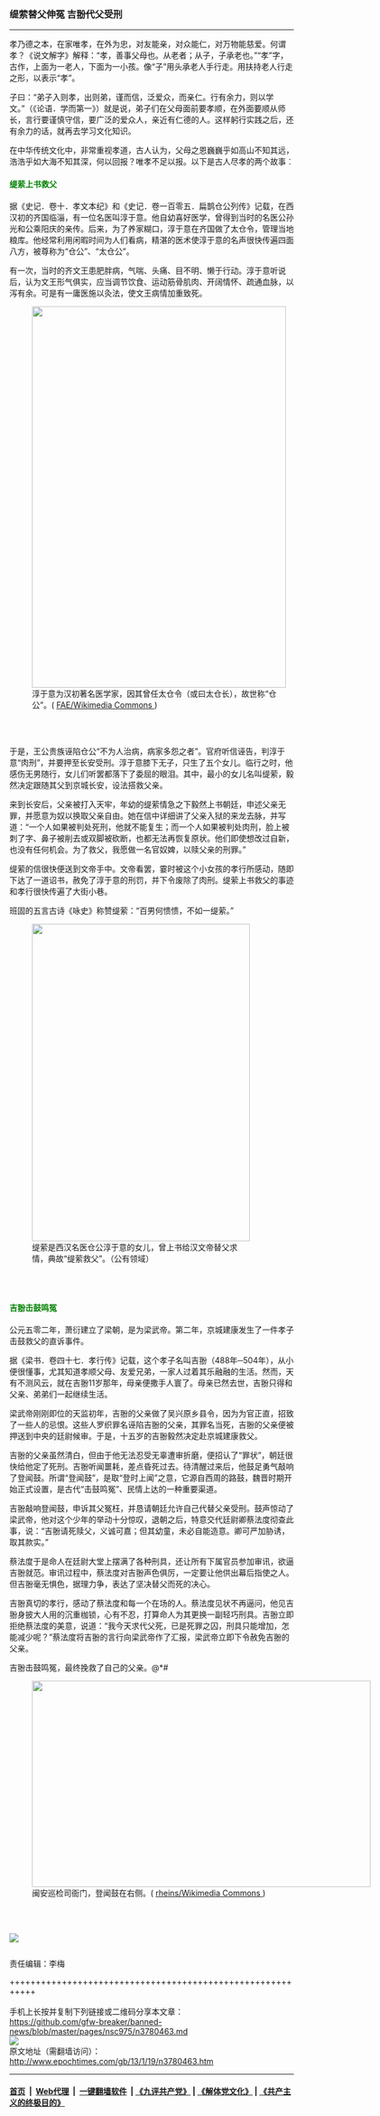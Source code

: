 ### 缇萦替父伸冤 吉翂代父受刑
------------------------

<p>
 孝乃德之本，在家唯孝，在外为忠，对友能亲，对众能仁，对万物能慈爱。何谓孝？《说文解字》解释：“孝，善事父母也。从老者；从子，子承老也。”“孝”字，古作，上面为一老人，下面为一小孩。像“子”用头承老人手行走。用扶持老人行走之形，以表示“孝”。
</p>
<p>
 子曰：“弟子入则孝，出则弟，谨而信，泛爱众，而亲仁。行有余力，则以学文。”（《论语．学而第一》）就是说，弟子们在父母面前要孝顺，在外面要顺从师长，言行要谨慎守信，要广泛的爱众人，亲近有仁德的人。这样躬行实践之后，还有余力的话，就再去学习文化知识。
</p>
<p>
 在中华传统文化中，非常重视孝道，古人认为，父母之恩巍巍乎如高山不知其远，浩浩乎如大海不知其深，何以回报？唯孝不足以报。以下是古人尽孝的两个故事︰
</p>
<h4>
 <span style="color: #008000;">
  <b>
   缇萦上书救父
  </b>
 </span>
</h4>
<p>
 据《史记．卷十．孝文本纪》和《史记．卷一百零五．扁鹊仓公列传》记载，在西汉初的齐国临淄，有一位名医叫淳于意。他自幼喜好医学，曾得到当时的名医公孙光和公乘阳庆的亲传。后来，为了养家糊口，淳于意在齐国做了太仓令，管理当地粮库。他经常利用闲暇时间为人们看病，精湛的医术使淳于意的名声很快传遍四面八方，被尊称为“仓公”、“太仓公”。
</p>
<p>
 有一次，当时的齐文王患肥胖病，气喘、头痛、目不明、懒于行动。淳于意听说后，认为文王形气俱实，应当调节饮食、运动筋骨肌肉、开阔情怀、疏通血脉，以泻有余。可是有一庸医施以灸法，使文王病情加重致死。
</p>
<figure class="wp-caption aligncenter" id="attachment_10979697" style="width: 450px">
 <a href="http://i.epochtimes.com/assets/uploads/2013/01/Chinese_woodcut_Famous_medical_figures_Chunyu_Yi_Wellcome_L0039318.jpg">
  <img alt="" class="size-medium wp-image-10979697" height="675" src="http://i.epochtimes.com/assets/uploads/2013/01/Chinese_woodcut_Famous_medical_figures_Chunyu_Yi_Wellcome_L0039318-450x675.jpg" width="450"/>
 </a>
 <br/><figcaption class="wp-caption-text">
  淳于意为汉初著名医学家，因其曾任太仓令（或曰太仓长），故世称“仓公”。(
  <a href="https://commons.wikimedia.org/wiki/File:Chinese_woodcut,_Famous_medical_figures;_Chunyu_Yi_Wellcome_L0039318.jpg">
   FAE/Wikimedia Commons
  </a>
  )
 </figcaption><br/>
</figure><br/>
<p>
 于是，王公贵族诬陷仓公“不为人治病，病家多怨之者”。官府听信诬告，判淳于意“肉刑”，并要押至长安受刑。淳于意膝下无子，只生了五个女儿。临行之时，他感伤无男随行，女儿们听罢都落下了委屈的眼泪。其中，最小的女儿名叫缇萦，毅然决定跟随其父到京城长安，设法搭救父亲。
</p>
<p>
 来到长安后，父亲被打入天牢，年幼的缇萦情急之下毅然上书朝廷，申述父亲无罪，并愿意为奴以换取父亲自由。她在信中详细讲了父亲入狱的来龙去脉，并写道：“一个人如果被判处死刑，他就不能复生；而一个人如果被判处肉刑，脸上被刺了字、鼻子被削去或双脚被砍断，也都无法再恢复原状。他们即使想改过自新，也没有任何机会。为了救父，我愿做一名官奴婢，以赎父亲的刑罪。”
</p>
<p>
 缇萦的信很快便送到文帝手中。文帝看罢，霎时被这个小女孩的孝行所感动，随即下达了一道诏书，赦免了淳于意的刑罚，并下令废除了肉刑。缇萦上书救父的事迹和孝行很快传遍了大街小巷。
</p>
<p>
 班固的五言古诗《咏史》称赞缇萦：“百男何愦愦，不如一缇萦。”
</p>
<figure class="wp-caption aligncenter" id="attachment_10978872" style="width: 386px">
 <a href="http://i.epochtimes.com/assets/uploads/2013/01/Ti_Ying.jpg">
  <img alt="" class="size-full wp-image-10978872" height="562" src="http://i.epochtimes.com/assets/uploads/2013/01/Ti_Ying.jpg" width="386"/>
 </a>
 <br/><figcaption class="wp-caption-text">
  缇萦是西汉名医仓公淳于意的女儿，曾上书给汉文帝替父求情，典故“缇萦救父”。（公有领域）
 </figcaption><br/>
</figure><br/>
<h4>
 <span style="color: #008000;">
  <b>
   吉翂击鼓鸣冤
  </b>
 </span>
</h4>
<p>
 公元五零二年，萧衍建立了梁朝，是为梁武帝。第二年，京城建康发生了一件孝子击鼓救父的直诉事件。
</p>
<p>
 据《梁书．卷四十七．孝行传》记载，这个孝子名叫吉翂（488年─504年），从小便很懂事，尤其知道孝顺父母、友爱兄弟，一家人过着其乐融融的生活。然而，天有不测风云，就在吉翂11岁那年，母亲便撒手人寰了。母亲已然去世，吉翂只得和父亲、弟弟们一起继续生活。
</p>
<p>
 梁武帝刚刚即位的天监初年，吉翂的父亲做了吴兴原乡县令，因为为官正直，招致了一些人的忌恨。这些人罗织罪名诬陷吉翂的父亲，其罪名当死，吉翂的父亲便被押送到中央的廷尉候审。于是，十五岁的吉翂毅然决定赴京城建康救父。
</p>
<p>
 吉翂的父亲虽然清白，但由于他无法忍受无辜遭审折磨，便招认了“罪状”，朝廷很快给他定了死刑。吉翂听闻噩耗，差点昏死过去。待清醒过来后，他鼓足勇气敲响了登闻鼓。所谓“登闻鼓”，是取“登时上闻”之意，它源自西周的路鼓，魏晋时期开始正式设置，是古代“击鼓鸣冤”、民情上达的一种重要渠道。
</p>
<p>
 吉翂敲响登闻鼓，申诉其父冤枉，并恳请朝廷允许自己代替父亲受刑。鼓声惊动了梁武帝，他对这个少年的举动十分惊叹，退朝之后，特意交代廷尉卿蔡法度彻查此事，说：“吉翂请死赎父，义诚可嘉；但其幼童，未必自能造意。卿可严加胁诱，取其款实。”
</p>
<p>
 蔡法度于是命人在廷尉大堂上摆满了各种刑具，还让所有下属官员参加审讯，欲逼吉翂就范。审讯过程中，蔡法度对吉翂声色俱厉，一定要让他供出幕后指使之人。但吉翂毫无惧色，据理力争，表达了坚决替父而死的决心。
</p>
<p>
 吉翂真切的孝行，感动了蔡法度和每一个在场的人。蔡法度见状不再逼问，他见吉翂身披大人用的沉重枷锁，心有不忍，打算命人为其更换一副轻巧刑具。吉翂立即拒绝蔡法度的美意，说道：“我今天求代父死，已是死罪之囚，刑具只能增加，怎能减少呢？”蔡法度将吉翂的言行向梁武帝作了汇报，梁武帝立即下令赦免吉翂的父亲。
</p>
<p>
 吉翂击鼓鸣冤，最终挽救了自己的父亲。@*#
</p>
<figure class="wp-caption aligncenter" id="attachment_10979709" style="width: 600px">
 <a href="http://i.epochtimes.com/assets/uploads/2013/01/166cc8299709a07e997ca5e4ca331dc2-e1547642239332.jpg">
  <img alt="" class="wp-image-10979709 size-large" height="365" src="http://i.epochtimes.com/assets/uploads/2013/01/166cc8299709a07e997ca5e4ca331dc2-e1547642239332-600x365.jpg" width="600"/>
 </a>
 <br/><figcaption class="wp-caption-text">
  闽安巡检司衙门，登闻鼓在右侧。(
  <a href="https://commons.wikimedia.org/wiki/File:%E9%97%BD%E5%AE%89%E5%B7%A1%E6%A3%80%E5%8F%B8%E8%A1%99%E9%97%A8_-_Historic_Min%27an_Patrol_Office_-_2015.08_-_panoramio.jpg">
   rheins/Wikimedia Commons
  </a>
  )
 </figcaption><br/>
</figure><br/>
<p>
 <div class="inline_share">
  <a href="https://www.facebook.com/sharer/sharer.php?u=http%3A%2F%2Fwww.epochtimes.com%2Fgb%2F13%2F1%2F19%2Fn3780463.htm" style="margin-bottom:10px;display:inline-block;" target="_blank">
   <img src="https://www.epochtimes.com/assets/themes/djy/images/fb_share/plant.png"/>
  </a>
 </div>
 <br/>
 责任编辑：李梅
</p>

+++++++++++++++++++++++++++++++++++++++++++++++++++++++++++<br/><br/>
手机上长按并复制下列链接或二维码分享本文章：<br/>
https://github.com/gfw-breaker/banned-news/blob/master/pages/nsc975/n3780463.md <br/>
<a href='https://github.com/gfw-breaker/banned-news/blob/master/pages/nsc975/n3780463.md'><img src='https://github.com/gfw-breaker/banned-news/blob/master/pages/nsc975/n3780463.md.png'/></a> <br/>
原文地址（需翻墙访问）：http://www.epochtimes.com/gb/13/1/19/n3780463.htm


------------------------
#### [首页](https://github.com/gfw-breaker/banned-news/blob/master/README.md) &nbsp;|&nbsp; [Web代理](https://github.com/labour-camp/helloworld) &nbsp;|&nbsp; [一键翻墙软件](https://github.com/gfw-breaker/nogfw/blob/master/README.md) &nbsp;| [《九评共产党》](https://github.com/gfw-breaker/9ping.md/blob/master/README.md#九评之一评共产党是什么) | [《解体党文化》](https://github.com/gfw-breaker/jtdwh.md/blob/master/README.md) | [《共产主义的终极目的》](https://github.com/gfw-breaker/gczydzjmd.md/blob/master/README.md)

